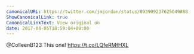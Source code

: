 ```yaml
---
canonicalURL: https://twitter.com/jmjordan/status/893909237625049088
ShowCanonicalLink: true
CanonicalLinkText: View original on
date: 2017-08-05T18:59:04+00:00
---
```

@ColleenB123 This one! https://t.co/LQfeRMfHXL